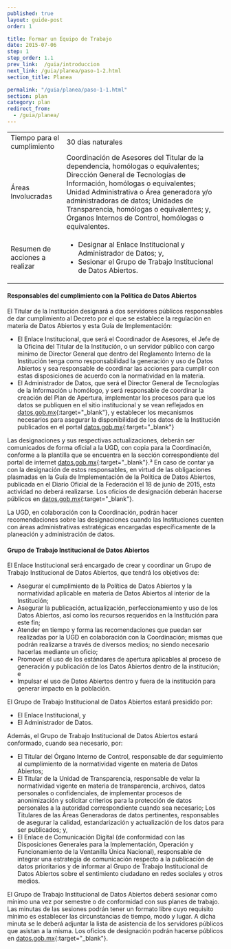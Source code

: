 ```yaml
---
published: true
layout: guide-post
order: 1

title: Formar un Equipo de Trabajo
date: 2015-07-06
step: 1
step_order: 1.1
prev_link:  /guia/introduccion
next_link: /guia/planea/paso-1-2.html
section_title: Planea

permalink: "/guia/planea/paso-1-1.html"
section: plan
category: plan
redirect_from:
  - /guia/planea/
---
```


<table>
  <tbody>
    <tr>
      <td>Tiempo para el cumplimiento</td>
      <td>30 días naturales</td>
    </tr>
    <tr>
      <td>Áreas Involucradas</td>
      <td>Coordinación de Asesores del Titular de la dependencia, homólogas o equivalentes; Dirección General de Tecnologías de Información, homólogas o equivalentes; Unidad Administrativa o Área generadora y/o administradoras de datos; Unidades de Transparencia, homólogas o equivalentes; y, Órganos Internos de Control, homólogas o equivalentes.</td>
    </tr>
    <tr>
      <td>Resumen de acciones a realizar</td>
      <td>
        <ul>
          <li>Designar al Enlace Institucional y Administrador de Datos; y,</li>
          <li>Sesionar el Grupo de Trabajo Institucional de Datos Abiertos.</li>
        </ul>
      </td>
    </tr>
  </tbody>
</table>

#### Responsables del cumplimiento con la Política de Datos Abiertos

El Titular de la Institución designará a dos servidores públicos responsables de dar cumplimiento al Decreto por el que se establece la regulación en materia de Datos Abiertos y esta Guía de Implementación:

- El Enlace Institucional, que será el Coordinador de Asesores, el Jefe de la Oficina del Titular de la Institución, o un servidor público con cargo mínimo de Director General que dentro del Reglamento Interno de la Institución tenga como responsabilidad la generación y uso de Datos Abiertos y sea responsable de coordinar las acciones para cumplir con estas disposiciones de acuerdo con la normatividad en la materia.
- El Administrador de Datos, que será el Director General de Tecnologías de la Información u homólogo, y será responsable de coordinar la creación del Plan de Apertura, implementar los procesos para que los datos se publiquen en el sitio institucional y se vean reflejados en [datos.gob.mx](http://datos.gob.mx){:target="_blank"}, y establecer los mecanismos necesarios para asegurar la disponibilidad de los datos de la Institución publicados en el portal [datos.gob.mx](http://datos.gob.mx){:target="_blank"}

Las designaciones y sus respectivas actualizaciones, deberán ser comunicados de forma oficial a la UGD, con copia para la Coordinación, conforme a la plantilla que se encuentra en la sección correspondiente del portal de internet [datos.gob.mx](http://datos.gob.mx){:target="_blank"}.³ En caso de contar ya con la designación de estos responsables, en virtud de las obligaciones plasmadas en la Guía de Implementación de la Política de Datos Abiertos, publicada en el Diario Oficial de la Federación el 18 de junio de 2015, esta actividad no deberá realizarse. Los oficios de designación deberán hacerse públicos en [datos.gob.mx](http://datos.gob.mx){:target="_blank"}.

La UGD, en colaboración con la Coordinación, podrán hacer recomendaciones sobre las designaciones cuando las Instituciones cuenten con áreas administrativas estratégicas encargadas específicamente de la planeación y administración de datos.

#### Grupo de Trabajo Institucional de Datos Abiertos

El Enlace Institucional será encargado de crear y coordinar un Grupo de Trabajo Institucional de Datos Abiertos, que tendrá los objetivos de:

- Asegurar el cumplimiento de la Política de Datos Abiertos y la normatividad aplicable en materia de Datos Abiertos al interior de la Institución;
- Asegurar la publicación, actualización, perfeccionamiento y uso de los Datos Abiertos, así como los recursos requeridos en la Institución para este fin;
- Atender en tiempo y forma las recomendaciones que puedan ser realizadas por la UGD en colaboración con la Coordinación; mismas que podrán realizarse a través de diversos medios; no siendo necesario hacerlas mediante un oficio;
- Promover el uso de los estándares de apertura aplicables al proceso de generación y publicación de los Datos Abiertos dentro de la institución; e
- Impulsar el uso de Datos Abiertos dentro y fuera de la institución para generar impacto en la población.

El Grupo de Trabajo Institucional de Datos Abiertos estará presidido por:
- El Enlace Institucional, y
- El Administrador de Datos.

Además, el Grupo de Trabajo Institucional de Datos Abiertos estará conformado, cuando sea necesario, por:
- El Titular del Órgano Interno de Control, responsable de dar seguimiento al cumplimiento de la normatividad vigente en materia de Datos Abiertos;
- El Titular de la Unidad de Transparencia, responsable de velar la normatividad vigente en materia de transparencia, archivos, datos personales o confidenciales, de implementar procesos de anonimización y solicitar criterios para la protección de datos personales a la autoridad correspondiente cuando sea necesario;
Los Titulares de las Áreas Generadoras de datos pertinentes, responsables de asegurar la calidad, estandarización y actualización de los datos para ser publicados; y,
- El Enlace de Comunicación Digital (de conformidad con las Disposiciones Generales para la Implementación, Operación y Funcionamiento de la Ventanilla Única Nacional), responsable de integrar una estrategia de comunicación respecto a la publicación de datos prioritarios y de informar al Grupo de Trabajo Institucional de Datos Abiertos sobre el sentimiento ciudadano en redes sociales y otros medios.

El Grupo de Trabajo Institucional de Datos Abiertos deberá sesionar como mínimo una vez por semestre o de conformidad con sus planes de trabajo. Las minutas de las sesiones podrán tener un formato libre cuyo requisito mínimo es establecer las circunstancias de tiempo, modo y lugar. A dicha minuta se le deberá adjuntar la lista de asistencia de los servidores públicos que asistan a la misma. Los oficios de designación podrán hacerse públicos en [datos.gob.mx](http://datos.gob.mx){:target="_blank"}.


<!--##### Actividades a realizar por la institución

<ul class="highlight-list">
    <li>Designar un enlace institucional y un administrador de datos abiertos, enviando un oficio con ambas designaciones a la Estrategia Digital Nacional, siguiendo esta <a href="../docs/oficio_designacion_enlace_administrador.docx">plantilla</a>.</li>
    <li>Formar y reunir al Consejo Institucional de Datos Abiertos para coordinar la implementación de la Política en toda la institución.</li>
</ul>-->